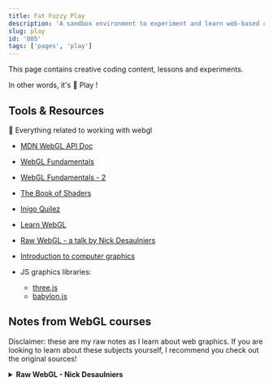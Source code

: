 ```yaml
---
title: Fat Fuzzy Play
description: 'A sandbox environment to experiment and learn web-based computer graphics'
slug: play
id: '005'
tags: ['pages', 'play']
---
```


This page contains creative coding content, lessons and experiments.

In other words, it's 🌈 Play !

## Tools & Resources

👾 Everything related to working with webgl

- [MDN WebGL API Doc](https://developer.mozilla.org/en-US/docs/Web/API/WebGL_API)
- [WebGL Fundamentals](https://webglfundamentals.org/)
- [WebGL Fundamentals - 2](https://webgl2fundamentals.org/)
- [The Book of Shaders](https://thebookofshaders.com/)
- [Inigo Quilez](https://iquilezles.org/)
- [Learn WebGL](https://learnwebgl.brown37.net/index.html)
- [Raw WebGL - a talk by Nick Desaulniers](https://www.youtube.com/watch?v=H4c8t6myAWU)
- [Introduction to computer graphics](https://math.hws.edu/graphicsbook/index.html)

- JS graphics libraries:
  - [three.js](https://threejs.org/)
  - [babylon.js](https://www.babylonjs.com/)

## Notes from WebGL courses

Disclaimer: these are my raw notes as I learn about web graphics.
If you are looking to learn about these subjects yourself, I recommend you check out the original sources!

<details>
<summary><b>Raw WebGL - Nick Desaulniers</b></summary>

**Src:** [YouTube Video](https://www.youtube.com/watch?v=H4c8t6myAWU)

**Slides:** [Slides](https://nickdesaulniers.github.io/RawWebGL/#/)

A webGL app consists of three types of assets

- shaders
  - vertex
  - fragment
- buffers (arrays of moving data)
  - camera position
  - light position
  - color
  - generic data
- textures: bitmap mapped to a mesh=model
  - images
  - video

### Glossary

**Samples** (sampling = reduction of continuous signal to discrete signal)

- sound
- images = sampling (analog to digital)

**Fragment** pixel data generated during rasterisation process. It contains info on:

- color
- depth
- value
- texture coordinates
- ...

**Frame** Individual still image out of a moving picture, displayed during `displayAnimationFrame`

**Shading** Modeling 2D pixel information from 3D data

**Material** Description of how a surface reacts to light

**Shaders** Programs that come in pairs and that describe how pixels should display on any given frame by running massively in parallel in the GPU

- a vertex shader can feed into a fragment shader
- they can be mixed as long as the outputs of one match the inputs of the other
- apparently the are like Mr Potato head:
  - I can re-use shaders that i wrote before and mix them with other shaders
- Vertex shaders: run once for every vertex
- Fragment shader: run once for every fragment, color values are interpolated between fragments

### Field of View

Viewing space in the shape of a Frustum beyond which objects get culled=dropped

Clipping planes of a Frustum:

- near clipping plane
- far clipping plane
- top clipping plane
- bottom clipping plane
- right clipping plane
- left clipping plane

### Coordinate systems

#### Canvas 3D

A `2*2*2` cube:

- x=[-1, 1]
- y=[-1, 1]
- z=[-1, 1]

Anything drawn outside the coordinate system gets culled

Physical representation of origin:

- right hand:
  - index up = +y
  - thumb out = +x
  - middle in = +z

#### Textures

`st` or `uv`

Same coordinate system as Canvas 3D, without the `z`.

- [1, 1] = top right corner

BUT: bitmaps store vertical data in reverse: we need to flip the `y` coordinates data to use it

### GLSL Types

Uniforms and Attributes are shader inputs

#### Uniforms

- inputs for vertex & fragment shaders
- same for all vertices & fragments

#### Attributes

- inputs for vertex shaders
- unique per vertex

#### Varyings

Communication channel between shaders: vertex shader feeds into fragment shader:

- vertex output
- fragment input

### Running a program

1. Get WebGL context from a canvas
1. Clear the canvas
1. [...write shaders]
   1. vertex shaders
      - objective = assign values to `gl_Position`
      - optional objective = assign values to `gl_PointSize` (if we are drawing points)
   1. fragment shaders
      - must specify resolution of floating point math (targets mobile device support - not best webgl support (?))
      - objective = assign values to uniform `gl_FragColor`
1. Grab shaders: compile shaders into a program
   - write a helper function to compile (will re-use)

### Perspective

1. **Model matrix** matrix of transformations of model relative to its original coordinates (scale, rotation, translation)
1. **View matrix** describes position of the viewer, where the viewer is looking and direction of where "up" is located
1. **Projection matrix** Describes the viewing angle, aspect ratio and near and far clipping planes of viewing frustum: points farther away get smaller

### Drawing modes

`gl.drawArrays(mode, start, numVertices)` can take:

- `gl.POINTS`
- `gl.LINES`
- `gl.LINE_STRIP`
- `gl.LINE_LOOP`
- `gl.TRIANGLES`
- `gl.TRIANGLE_STRIP`
- `gl.TRIANGLE_FAN`

</details>
